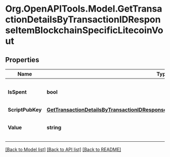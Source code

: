 # Org.OpenAPITools.Model.GetTransactionDetailsByTransactionIDResponseItemBlockchainSpecificLitecoinVout

## Properties

Name | Type | Description | Notes
------------ | ------------- | ------------- | -------------
**IsSpent** | **bool** | Defines whether the output is spent or not. | 
**ScriptPubKey** | [**GetTransactionDetailsByTransactionIDResponseItemBlockchainSpecificLitecoinScriptPubKey**](GetTransactionDetailsByTransactionIDResponseItemBlockchainSpecificLitecoinScriptPubKey.md) |  | 
**Value** | **string** | Represents the sent/received amount. | 

[[Back to Model list]](../README.md#documentation-for-models) [[Back to API list]](../README.md#documentation-for-api-endpoints) [[Back to README]](../README.md)

